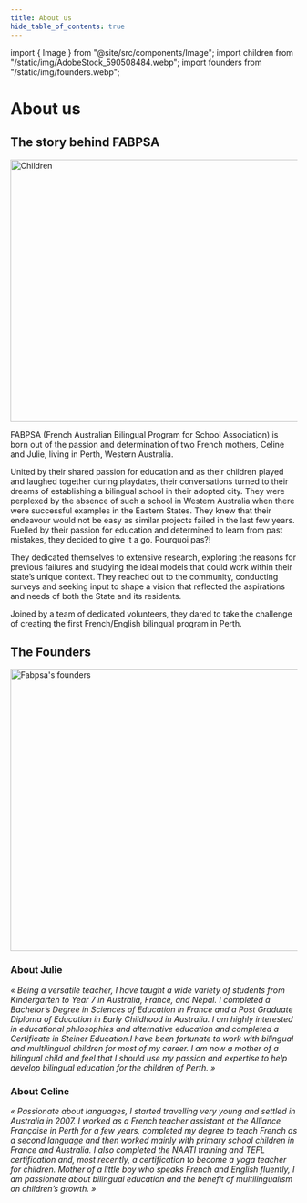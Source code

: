```yaml
---
title: About us
hide_table_of_contents: true
---
```


import { Image } from "@site/src/components/Image";
import children from "/static/img/AdobeStock_590508484.webp";
import founders from "/static/img/founders.webp";

# About us

## The story behind FABPSA

<Image src={children} alt="Children" width="928px" height="459px" />

FABPSA (French Australian Bilingual Program for School Association) is born out of the passion and determination of two French mothers, Celine and Julie, living in Perth, Western Australia.

United by their shared passion for education and as their children played and laughed together during playdates, their conversations turned to their dreams of establishing a bilingual school in their adopted city. They were perplexed by the absence of such a school in Western Australia when there were successful examples in the Eastern States. They knew that their endeavour would not be easy as similar projects failed in the last few years. Fuelled by their passion for education and determined to learn from past mistakes, they decided to give it a go. Pourquoi pas?!

They dedicated themselves to extensive research, exploring the reasons for previous failures and studying the ideal models that could work within their state’s unique context. They reached out to the community, conducting surveys and seeking input to shape a vision that reflected the aspirations and needs of both the State and its residents.

Joined by a team of dedicated volunteers, they dared to take the challenge of creating the first French/English bilingual program in Perth.

## The Founders

<Image src={founders} alt="Fabpsa's founders" width="603px" height="494px" />

<div style={{ display: "flex", gap: "64px" }}>

<div>

<div className="textCenter">

### About Julie

</div>

<div className="textLeft">

_« Being a versatile teacher, I have taught a wide variety of students from Kindergarten to Year 7 in Australia, France, and Nepal. I completed a Bachelor’s Degree in Sciences of Education in France and a Post Graduate Diploma of Education in Early Childhood in Australia. I am highly interested in educational philosophies and alternative education and completed a Certificate in Steiner Education.I have been fortunate to work with bilingual and multilingual children for most of my career. I am now a mother of a bilingual child and feel that I should use my passion and expertise to help develop bilingual education for the children of Perth. »_

</div>

</div>

<div>

<div className="textCenter">

### About Celine

</div>

<div className="textRight">

_« Passionate about languages, I started travelling very young and settled in Australia in 2007. I worked as a French teacher assistant at the Alliance Française in Perth for a few years, completed my degree to teach French as a second language and then worked mainly with primary school children in France and Australia. I also completed the NAATI training and TEFL certification and, most recently, a certification to become a yoga teacher for children. Mother of a little boy who speaks French and English fluently, I am passionate about bilingual education and the benefit of multilingualism on children’s growth. »_

</div>

</div>

</div>
